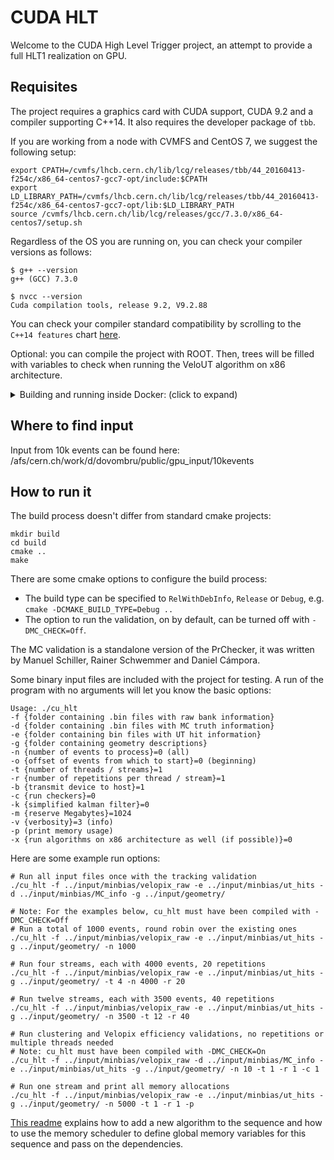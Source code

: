 CUDA HLT
========

Welcome to the CUDA High Level Trigger project, an attempt to provide
a full HLT1 realization on GPU.

Requisites
----------
The project requires a graphics card with CUDA support, CUDA 9.2 and a compiler supporting C++14. It also requires the developer package of `tbb`.

If you are working from a node with CVMFS and CentOS 7, we suggest the following setup:

```shell
export CPATH=/cvmfs/lhcb.cern.ch/lib/lcg/releases/tbb/44_20160413-f254c/x86_64-centos7-gcc7-opt/include:$CPATH
export LD_LIBRARY_PATH=/cvmfs/lhcb.cern.ch/lib/lcg/releases/tbb/44_20160413-f254c/x86_64-centos7-gcc7-opt/lib:$LD_LIBRARY_PATH
source /cvmfs/lhcb.cern.ch/lib/lcg/releases/gcc/7.3.0/x86_64-centos7/setup.sh
```

Regardless of the OS you are running on, you can check your compiler versions as follows:

```shell
$ g++ --version
g++ (GCC) 7.3.0

$ nvcc --version
Cuda compilation tools, release 9.2, V9.2.88
```

You can check your compiler standard compatibility by scrolling to the `C++14 features` chart [here](https://en.cppreference.com/w/cpp/compiler_support).

Optional: you can compile the project with ROOT. Then, trees will be filled with variables to check when running the VeloUT algorithm on x86 architecture.

<details><summary>Building and running inside Docker: (click to expand)</summary><p>

The following lines will build the code base from any computer with NVidia-Docker, assuming you are in the directory with the code checkout and want to build in `build`:

```bash
docker run --runtime=nvidia -e NVIDIA_VISIBLE_DEVICES=0 --rm -v $(pwd):/cuda_hlt -it nvidia/cuda:9.2-devel-ubuntu18.04 bash

apt update && apt install -y cmake libtbb-dev
mkdir build
cmake ..
make
```

</p></details>

Where to find input
-------------
Input from 10k events can be found here: /afs/cern.ch/work/d/dovombru/public/gpu_input/10kevents

How to run it
-------------

The build process doesn't differ from standard cmake projects:

    mkdir build
    cd build
    cmake ..
    make

There are some cmake options to configure the build process:

   * The build type can be specified to `RelWithDebInfo`, `Release` or `Debug`, e.g. `cmake -DCMAKE_BUILD_TYPE=Debug ..`
   * The option to run the validation, on by default, can be turned off with `-DMC_CHECK=Off`. 
   

The MC validation is a standalone version of the PrChecker, it was written by
Manuel Schiller, Rainer Schwemmer and Daniel Cámpora.

Some binary input files are included with the project for testing.
A run of the program with no arguments will let you know the basic options:

    Usage: ./cu_hlt
    -f {folder containing .bin files with raw bank information}
    -d {folder containing .bin files with MC truth information}
    -e {folder containing bin files with UT hit information}
    -g {folder containing geometry descriptions}
    -n {number of events to process}=0 (all)
    -o {offset of events from which to start}=0 (beginning)
    -t {number of threads / streams}=1
    -r {number of repetitions per thread / stream}=1
    -b {transmit device to host}=1
    -c {run checkers}=0
    -k {simplified kalman filter}=0
    -m {reserve Megabytes}=1024
    -v {verbosity}=3 (info)
    -p (print memory usage)
    -x {run algorithms on x86 architecture as well (if possible)}=0


Here are some example run options:

    # Run all input files once with the tracking validation
    ./cu_hlt -f ../input/minbias/velopix_raw -e ../input/minbias/ut_hits -d ../input/minbias/MC_info -g ../input/geometry/

    # Note: For the examples below, cu_hlt must have been compiled with -DMC_CHECK=Off
    # Run a total of 1000 events, round robin over the existing ones
    ./cu_hlt -f ../input/minbias/velopix_raw -e ../input/minbias/ut_hits -g ../input/geometry/ -n 1000

    # Run four streams, each with 4000 events, 20 repetitions
    ./cu_hlt -f ../input/minbias/velopix_raw -e ../input/minbias/ut_hits -g ../input/geometry/ -t 4 -n 4000 -r 20

    # Run twelve streams, each with 3500 events, 40 repetitions
    ./cu_hlt -f ../input/minbias/velopix_raw -e ../input/minbias/ut_hits -g ../input/geometry/ -n 3500 -t 12 -r 40

    # Run clustering and Velopix efficiency validations, no repetitions or multiple threads needed
    # Note: cu_hlt must have been compiled with -DMC_CHECK=On
    ./cu_hlt -f ../input/minbias/velopix_raw -d ../input/minbias/MC_info -e ../input/minbias/ut_hits -g ../input/geometry/ -n 10 -t 1 -r 1 -c 1
    
    # Run one stream and print all memory allocations
    ./cu_hlt -f ../input/minbias/velopix_raw -e ../input/minbias/ut_hits -g ../input/geometry/ -n 5000 -t 1 -r 1 -p

[This readme](readme_cuda_developer.md) explains how to add a new algorithm to the sequence and how to use the memory scheduler to define global memory variables for this sequence and pass on the dependencies.
